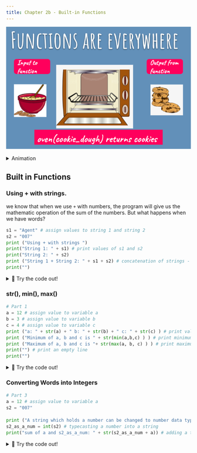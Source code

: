 ```yaml
---
title: Chapter 2b - Built-in Functions
---
```



![](../../static/img/2022-05-04-02-56-44.png)


<details>

<summary>
Animation 
</summary>

[extracted from Runestone Academy](https://runestone.academy/ns/books/published/fopp/Functions/Returningavaluefromafunction.html)

![](https://runestone.academy/ns/books/published/fopp/_images/function_call.gif)
</details>




## Built in Functions


### Using + with strings.
we know that when we use `+` with numbers, the program will give us the mathematic operation of the sum of the numbers. But what happens when we have words?
```python
s1 = "Agent" # assign values to string 1 and string 2
s2 = "007"
print ("Using + with strings ")
print("String 1: " + s1) # print values of s1 and s2
print("String 2: " + s2)    
print ("String 1 + String 2: " + s1 + s2) # concatenation of strings - Line 18
print("")
```
<details>
<summary>
🧪 Try the code out! 
</summary>
<iframe src="https://trinket.io/embed/python/5b75bb1c60" width="100%" height="600" frameborder="0" marginwidth="0" marginheight="0" allowfullscreen></iframe>

</details>





### str(), min(), max()

```python
# Part 1
a = 12 # assign value to variable a
b = 3 # assign value to variable b
c = 4 # assign value to variable c
print ("a: " + str(a) + " b: " + str(b) + " c: " + str(c) ) # print values for a, b and c  
print ("Minimum of a, b and c is " + str(min(a,b,c) ) ) # print minimum value among a, b and c  # Line 8
print ("Maximum of a, b and c is "+ str(max(a, b, c) ) ) # print maximum value among a, b and c  # Line 9
print("") # print an empty line
print("")

```
<details>
<summary>
🧪 Try the code out! 
</summary>
<iframe src="https://trinket.io/embed/python/9586bbd5f7" width="100%" height="600" frameborder="0" marginwidth="0" marginheight="0" allowfullscreen></iframe>

</details>






### Converting Words into Integers

```python
# Part 3
a = 12 # assign value to variable a
s2 = "007"

print ("A string which holds a number can be changed to number data type like this:")
s2_as_a_num = int(s2) # typecasting a number into a string
print("sum of a and s2_as_a_num: " + str(s2_as_a_num + a)) # adding a typecasted number with another

```
<details>
<summary>
🧪 Try the code out! 
</summary>
<iframe src="https://trinket.io/embed/python/5a5326f60a" width="100%" height="600" frameborder="0" marginwidth="0" marginheight="0" allowfullscreen></iframe>

</details>
